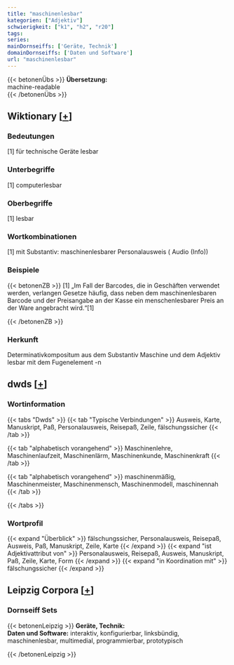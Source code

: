 ```yaml
---
title: "maschinenlesbar"
kategorien: ["Adjektiv"]
schwierigkeit: ["k1", "h2", "r20"]
tags:
series:
mainDornseiffs: ['Geräte, Technik']
domainDornseiffs: ['Daten und Software']
url: "maschinenlesbar"
---
```


{{< betonenÜbs >}}
**Übersetzung:**  
machine-readable  
{{< /betonenÜbs >}}

## Wiktionary [[+](https://de.wiktionary.org/wiki/maschinenlesbar)]

### Bedeutungen
[1] für technische Geräte lesbar  

### Unterbegriffe
[1] computerlesbar  

### Oberbegriffe
[1] lesbar  

### Wortkombinationen
[1] mit Substantiv: maschinenlesbarer Personalausweis ( Audio (Info))  

### Beispiele
{{< betonenZB >}}
[1] „Im Fall der Barcodes, die in Geschäften verwendet werden, verlangen Gesetze häufig, dass neben dem maschinenlesbaren Barcode und der Preisangabe an der Kasse ein menschenlesbarer Preis an der Ware angebracht wird.“[1]  

{{< /betonenZB >}}
### Herkunft
Determinativkompositum aus dem Substantiv Maschine und dem Adjektiv lesbar mit dem Fugenelement -n  



## dwds [[+](https://www.dwds.de/wb/maschinenlesbar)]

### Wortinformation
{{< tabs "Dwds" >}}
{{< tab "Typische Verbindungen" >}}
Ausweis, Karte, Manuskript, Paß, Personalausweis, Reisepaß, Zeile, fälschungssicher
{{< /tab >}}

{{< tab "alphabetisch vorangehend" >}}
Maschinenlehre, Maschinenlaufzeit, Maschinenlärm, Maschinenkunde, Maschinenkraft
{{< /tab >}}

{{< tab "alphabetisch vorangehend" >}}
maschinenmäßig, Maschinenmeister, Maschinenmensch, Maschinenmodell, maschinennah
{{< /tab >}}

{{< /tabs >}}

### Wortprofil
{{< expand "Überblick" >}} fälschungssicher, Personalausweis, Reisepaß, Ausweis, Paß, Manuskript, Zeile, Karte {{< /expand >}}
{{< expand "ist Adjektivattribut von" >}} Personalausweis, Reisepaß, Ausweis, Manuskript, Paß, Zeile, Karte, Form {{< /expand >}}
{{< expand "in Koordination mit" >}} fälschungssicher {{< /expand >}}

## Leipzig Corpora [[+](https://corpora.uni-leipzig.de/en/res?word=maschinenlesbar&corpusId=deu_newscrawl-public_2018)]

### Dornseiff Sets
{{< betonenLeipzig >}}
**Geräte, Technik:**  
**Daten und Software:** interaktiv, konfigurierbar, linksbündig, maschinenlesbar, multimedial, programmierbar, prototypisch  

{{< /betonenLeipzig >}}
